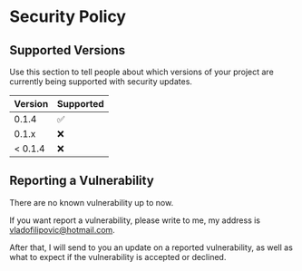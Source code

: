 # Security Policy

## Supported Versions

Use this section to tell people about which versions of your project are
currently being supported with security updates.

| Version | Supported          |
| ------- | ------------------ |
| 0.1.4   | :white_check_mark: |
| 0.1.x   | :x:                |
| < 0.1.4 | :x:                |

## Reporting a Vulnerability

There are no known vulnerability up to now.

If you want report a vulnerability, please write to me, my address is vladofilipovic@hotmail.com.

After that, I will send to you an update on a
reported vulnerability, as well as what to expect if the vulnerability is accepted or
declined.

